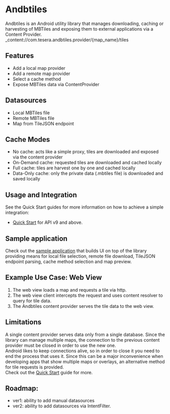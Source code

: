 Andbtiles
=========

Andbtiles is an Android utility library that manages downloading, caching or harvesting of MBTiles and exposing them to external applications via a Content Provider.  
_content://com.tesera.andbtiles.provider/{map_name}/tiles

## Features

* Add a local map provider
* Add a remote map provider
* Select a cache method 
* Expose MBTiles data via ContentProvider

## Datasources
* Local MBTiles file
* Remote MBTiles file 
* Map from TileJSON endpoint

## Cache Modes

* No cache: acts like a simple proxy, tiles are downloaded and exposed via the content provider
* On-Demand cache: requested tiles are downloaded and cached locally 
* Full cache: tiles are harvest one by one and cached locally
* Data-Only cache: only the private data (.mbtiles file) is downloaded and saved locally

## Usage and Integration
See the Quick Start guides for more information on how to achieve a simple integration:
* [Quick Start](https://github.com/tesera/andbtiles/wiki/Quick-Start-Guide) for API v9 and above. 

## Sample application 
Check out the [sample application](https://github.com/tesera/andbtiles/tree/master/sample) that builds UI on top of the library providing means for local file selection, remote file download, TileJSON endpoint parsing, cache method selection and map preview.  

## Example Use Case: Web View
1. The web view loads a map and requests a tile via http.
2. The web view client intercepts the request and uses content resolver to query for tile data. 
3. The Andbtiles content provider serves the tile data to the web view.

## Limitations
A single content provider serves data only from a single database. Since the library can manage multiple maps, the connection to the previous content provider must be closed in order to use the new one.  
Android likes to keep connections alive, so in order to close it you need to end the process that uses it. Since this can be a major inconvenience when developing apps that show multiple maps or overlays, an alternative method for tile requests is provided.  
Check out the [Quick Start](https://github.com/tesera/andbtiles/wiki/Quick-Start-Guide) guide for more. 

## Roadmap:
* ver1: ability to add manual datasources
* ver2: ability to add datasources via IntentFilter.
